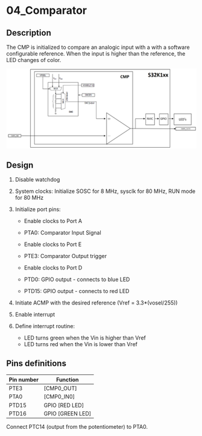 # 04_Comparator

## Description
The CMP is initialized to compare an analogic input with a with a software configurable reference. When the input is higher than the reference, the LED changes of color.

![Comparator](04_Comparator.assets/Comparator.PNG)

## Design
1. Disable watchdog

2. System clocks: Initialize SOSC for 8 MHz, sysclk for 80 MHz, RUN mode for 80 MHz

3. Initialize port pins:

   * Enable clocks to Port A
   * PTA0: Comparator Input Signal
   * Enable clocks to Port E
   * PTE3: Comparator Output trigger

   * Enable clocks to Port D
   * PTD0: GPIO output - connects to blue LED
   * PTD15: GPIO output - connects to red LED

4. Initiate ACMP with the desired reference (Vref = 3.3*(vosel/255))

5. Enable interrupt

6. Define interrupt routine:

   * LED turns green when the Vin is higher than Vref
   * LED turns red when the Vin is lower than Vref

## Pins definitions

| Pin number | Function         |
| ---------- | ---------------- |
| PTE3       | [CMP0_OUT]       |
| PTA0       | [CMP0_IN0]       |
| PTD15      | GPIO [RED LED]   |
| PTD16      | GPIO [GREEN LED] |

Connect PTC14 (output from the potentiometer) to PTA0.
